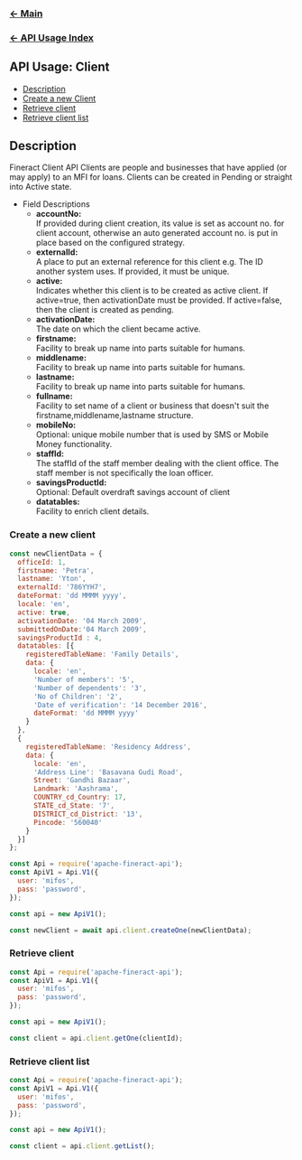 
### [<- Main](../../../README.md)
### [<- API Usage Index](./usage.index.md)


## API Usage: Client

- [Description](#description)
- [Create a new Client](#create-a-new-client)
- [Retrieve client](#retrieve-client)
- [Retrieve client list](#retrieve-client-list)



## Description

Fineract Client API
Clients are people and businesses that have applied (or may apply) to an MFI for loans.
Clients can be created in Pending or straight into Active state.

- Field Descriptions
    - **accountNo:** <br/>
        If provided during client creation, its value is set as account no. for client account, otherwise an auto generated account no. is put in place based on the configured strategy.
    - **externalId:** <br/>
        A place to put an external reference for this client e.g. The ID another system uses.
        If provided, it must be unique.
    - **active:** <br/>
        Indicates whether this client is to be created as active client. If active=true, then activationDate must be provided. If active=false, then the client is created as pending.
    - **activationDate:** <br/>
        The date on which the client became active.
    - **firstname:** <br/>
        Facility to break up name into parts suitable for humans.
    - **middlename:** <br/>
        Facility to break up name into parts suitable for humans.
    - **lastname:** <br/>
        Facility to break up name into parts suitable for humans.
    - **fullname:** <br/>
        Facility to set name of a client or business that doesn't suit the firstname,middlename,lastname structure.
    - **mobileNo:** <br/>
        Optional: unique mobile number that is used by SMS or Mobile Money functionality.
    - **staffId:** <br/>
        The staffId of the staff member dealing with the client office. The staff member is not specifically the loan officer.
    - **savingsProductId:** <br/>
        Optional: Default overdraft savings account of client
    - **datatables:** <br/>
        Facility to enrich client details.

### Create a new client 

```js
const newClientData = {
  officeId: 1,
  firstname: 'Petra',
  lastname: 'Yton',
  externalId: '786YYH7',
  dateFormat: 'dd MMMM yyyy',
  locale: 'en',
  active: true,
  activationDate: '04 March 2009',
  submittedOnDate:'04 March 2009',
  savingsProductId : 4,
  datatables: [{
    registeredTableName: 'Family Details',
    data: {
      locale: 'en',
      'Number of members': '5',
      'Number of dependents': '3',
      'No of Children': '2',
      'Date of verification': '14 December 2016',
      dateFormat: 'dd MMMM yyyy'
    }
  },
  {
    registeredTableName: 'Residency Address',
    data: {
      locale: 'en',
      'Address Line': 'Basavana Gudi Road',
      Street: 'Gandhi Bazaar',
      Landmark: 'Aashrama',
      COUNTRY_cd_Country: 17,
      STATE_cd_State: '7',
      DISTRICT_cd_District: '13',
      Pincode: '560040'
    }
  }]
};

const Api = require('apache-fineract-api');
const ApiV1 = Api.V1({
  user: 'mifos',
  pass: 'password',
});

const api = new ApiV1();

const newClient = await api.client.createOne(newClientData);
```

### Retrieve client 
    
```js
const Api = require('apache-fineract-api');
const ApiV1 = Api.V1({
  user: 'mifos',
  pass: 'password',
});

const api = new ApiV1();

const client = api.client.getOne(clientId);
```

### Retrieve client list
    
```js
const Api = require('apache-fineract-api');
const ApiV1 = Api.V1({
  user: 'mifos',
  pass: 'password',
});

const api = new ApiV1();

const client = api.client.getList();
```